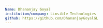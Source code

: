 ```yaml
---
Name: Dhananjay Goyal
institution/company: Linsible Technologies
github: https://github.com/DhananjayGoyalGL
---
```

